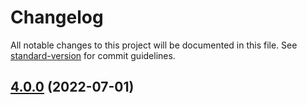 # Changelog

All notable changes to this project will be documented in this file. See [standard-version](https://github.com/conventional-changelog/standard-version) for commit guidelines.

## [4.0.0](https://github.com/Cap-go/capacitor-updater/compare/3.2.1-alpha.0...4.0.0) (2022-07-01)
